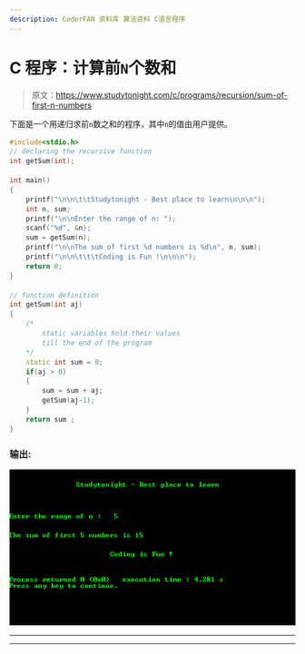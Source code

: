 ```yaml
---
description: CoderFAN 资料库 算法资料 C语言程序
---
```


# C 程序：计算前`N`个数和

> 原文：<https://www.studytonight.com/c/programs/recursion/sum-of-first-n-numbers>

下面是一个用递归求前`n`数之和的程序，其中`n`的值由用户提供。

```cpp
#include<stdio.h>
// declaring the recursive function
int getSum(int);

int main()
{
    printf("\n\n\t\tStudytonight - Best place to learn\n\n\n");
    int n, sum;
    printf("\n\nEnter the range of n: ");
    scanf("%d", &n);
    sum = getSum(n);
    printf("\n\nThe sum of first %d numbers is %d\n", n, sum);
    printf("\n\n\t\t\tCoding is Fun !\n\n\n");
    return 0;
}

// function definition
int getSum(int aj)
{
    /*
        static variables hold their values
        till the end of the program
    */
    static int sum = 0;
    if(aj > 0)
    {
        sum = sum + aj;
        getSum(aj-1);
    }
    return sum ;
}
```

### 输出:

![C program for Sum of first n numbers](img/a8f08439dc1cfadacdeba388a746f894.png)

* * *

* * *